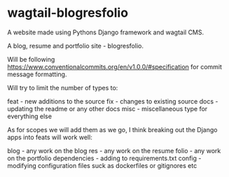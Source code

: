 # wagtail-blogresfolio
A website made using Pythons Django framework and wagtail CMS.

A blog, resume and portfolio site - blogresfolio.

Will be following https://www.conventionalcommits.org/en/v1.0.0/#specification for commit message formatting.

Will try to limit the number of types to:

feat - new additions to the source
fix - changes to existing source
docs - updating the readme or any other docs
misc - miscellaneous type for everything else

As for scopes we will add them as we go, I think breaking out the Django apps into feats will work well:

blog - any work on the blog
res - any work on the resume
folio - any work on the portfolio
dependencies - adding to requirements.txt 
config - modifying configuration files suck as dockerfiles or gitignores etc 
